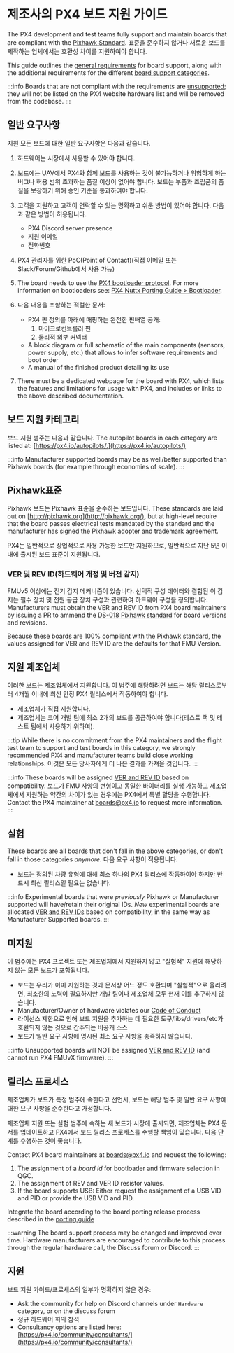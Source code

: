 # 제조사의 PX4 보드 지원 가이드

The PX4 development and test teams fully support and maintain boards that are compliant with the [Pixhawk Standard](https://pixhawk.org/standards/).
표준을 준수하지 않거나 새로운 보드를 제작하는 업체에서는 호환성 차이를 지원하여야 합니다.

This guide outlines the [general requirements](#general_requirements) for board support, along with the additional requirements for the different [board support categories](#board-support-categories).

:::info
Boards that are not compliant with the requirements are [unsupported](#unsupported); they will not be listed on the PX4 website hardware list and will be removed from the codebase.
:::

<a id="general_requirements"></a>

## 일반 요구사항

지원 모든 보드에 대한 일반 요구사항은 다음과 같습니다.

1. 하드웨어는 시장에서 사용할 수 있어야 합니다.

2. 보드에는 UAV에서 PX4와 함께 보드를 사용하는 것이 불가능하거나 위험하게 하는 버그나 허용 범위 초과하는  품질 이상이 없어야 합니다.
   보드는 부품과 조립품의 품질을 보장하기 위해 승인 기준을 통과하여야 합니다.

3. 고객을 지원하고 고객이 연락할 수 있는 명확하고 쉬운 방법이 있어야 합니다.
   다음과 같은 방법이 허용됩니다.

   - PX4 Discord server presence
   - 지원 이메일
   - 전화번호

4. PX4 관리자를 위한 PoC(Point of Contact)(직접 이메일 또는 Slack/Forum/Github에서 사용 가능)

5. The board needs to use the [PX4 bootloader protocol](https://github.com/PX4/PX4-Autopilot/tree/main/platforms/nuttx/src/bootloader).
   For more information on bootloaders see: [PX4 Nuttx Porting Guide > Bootloader](../hardware/porting_guide_nuttx.md#bootloader).

6. 다음 내용을 포함하는 적절한 문서:

   - PX4 핀 정의를 아래에 매핑하는 완전한 핀배열 공개:
     1. 마이크로컨트롤러 핀
     2. 물리적 외부 커넥터
   - A block diagram or full schematic of the main components (sensors, power supply, etc.) that allows to infer software requirements and boot order
   - A manual of the finished product detailing its use

7. There must be a dedicated webpage for the board with PX4, which lists the features and limitations for usage with PX4, and includes or links to the above described documentation.

## 보드 지원 카테고리

보드 지원 범주는 다음과 같습니다. The autopilot boards in each category are listed at: [https://px4.io/autopilots/.](https://px4.io/autopilots/)

:::info
Manufacturer supported boards may be as well/better supported than Pixhawk boards (for example through economies of scale).
:::

## Pixhawk표준

Pixhawk 보드는 Pixhawk 표준을 준수하는 보드입니다. These standards are laid out on [http://pixhawk.org](http://pixhawk.org/), but at high-level require that the board passes electrical tests mandated by the standard and the manufacturer has signed the Pixhawk adopter and trademark agreement.

PX4는 일반적으로 상업적으로 사용 가능한 보드만 지원하므로, 일반적으로 지난 5년 이내에 출시된 보드 표준이 지원됩니다.

<a id="ver_rev_id"></a>

### VER 및 REV ID(하드웨어 개정 및 버전 감지)

FMUv5 이상에는 전기 감지 메커니즘이 있습니다.
선택적 구성 데이터와 결합된 이 감지는 필수 장치 및 전원 공급 장치 구성과 관련하여 하드웨어 구성을 정의합니다. Manufacturers must obtain the VER and REV ID from PX4 board maintainers by issuing a PR to ammend the [DS-018 Pixhawk standard](https://github.com/pixhawk/Pixhawk-Standards) for board versions and revisions.

Because these boards are 100% compliant with the Pixhawk standard, the values assigned for VER and REV ID are the defaults for that FMU Version.

## 지원 제조업체

이러한 보드는 제조업체에서 지원합니다.
이 범주에 해당하려면 보드는 해당 릴리스로부터 4개월 이내에 최신 안정 PX4 릴리스에서 작동하여야 합니다.

- 제조업체가 직접 지원합니다.
- 제조업체는 코어 개발 팀에 최소 2개의 보드를 공급하여야 합니다(테스트 랙 및 테스트 팀에서 사용하기 위하여).

:::tip
While there is no commitment from the PX4 maintainers and the flight test team to support and test boards in this category, we strongly recommended PX4 and manufacturer teams build close working relationships.
이것은 모든 당사자에게 더 나은 결과를 가져올 것입니다.
:::

:::info
These boards will be assigned [VER and REV ID](#ver_rev_id) based on compatibility.
보드가 FMU 사양의 변형이고 동일한 바이너리를 실행 가능하고 제조업체에서 지원하는 약간의 차이가 있는 경우에는 PX4에서 특별 할당을 수행합니다.
Contact the PX4 maintainer at [boards@px4.io](mailto:boards@px4.io) to request more information.
:::

## 실험

These boards are all boards that don't fall in the above categories, or don't fall in those categories _anymore_.
다음 요구 사항이 적용됩니다.

- 보드는 정의된 차량 유형에 대해 최소 하나의 PX4 릴리스에 작동하여야 하지만 반드시 최신 릴리스일 필요는 없습니다.

:::info
Experimental boards that were _previously_ Pixhawk or Manufacturer supported will have/retain their original IDs.
_New_ experimental boards are allocated [VER and REV IDs](#ver_rev_id) based on compatibility, in the same way as Manufacturer Supported boards.
:::

## 미지원

이 범주에는 PX4 프로젝트 또는 제조업체에서 지원하지 않고 "실험적" 지원에 해당하지 않는 모든 보드가 포함됩니다.

- 보드는 우리가 이미 지원하는 것과 문서상 어느 정도 호환되며 "실험적"으로 올리려면, 최소한의 노력이 필요하지만 개발 팀이나 제조업체 모두 현재 이를 추구하지 않습니다.
- Manufacturer/Owner of hardware violates our [Code of Conduct](https://discuss.px4.io/t/code-of-conduct/13655)
- 라이선스 제한으로 인해 보드 지원을 추가하는 데 필요한 도구/libs/drivers/etc가 호환되지 않는 것으로 간주되는 비공개 소스
- 보드가 일반 요구 사항에 명시된 최소 요구 사항을 충족하지 않습니다.

:::info
Unsupported boards will NOT be assigned [VER and REV ID](#ver_rev_id) (and cannot run PX4 FMUvX firmware).
:::

## 릴리스 프로세스

제조업체가 보드가 특정 범주에 속한다고 선언시, 보드는 해당 범주 및 일반 요구 사항에 대한 요구 사항을 준수한다고 가정합니다.

제조업체 지원 또는 실험 범주에 속하는 새 보드가 시장에 출시되면, 제조업체는 PX4 문서를 업데이트하고 PX4에서 보드 릴리스 프로세스를 수행할 책임이 있습니다. 다음 단계를 수행하는 것이 좋습니다.

Contact PX4 board maintainers at [boards@px4.io](mailto:boards@px4.io) and request the following:

1. The assignment of a _board id_ for bootloader and firmware selection in QGC.
2. The assignment of REV and VER ID resistor values.
3. If the board supports USB: Either request the assignment of a USB VID and PID or provide the USB VID and PID.

Integrate the board according to the board porting release process described in the [porting guide](../hardware/porting_guide.md)

:::warning
The board support process may be changed and improved over time.
Hardware manufacturers are encouraged to contribute to this process through the regular hardware call, the Discuss forum or Discord.
:::

## 지원

보드 지원 가이드/프로세스의 일부가 명확하지 않은 경우:

- Ask the community for help on Discord channels under `Hardware` category, or on the discuss forum
- 정규 하드웨어 회의 참석
- Consultancy options are listed here: [https://px4.io/community/consultants/](https://px4.io/community/consultants/)
